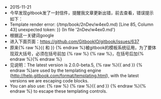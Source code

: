 - 2015-11-21
- 今早发现gitbook发了一封信件，提醒我文章更新出错，前去查看，错误提示如下：
- Template render error: (/tmp/book/2nDev/w4ex0.md) [Line 85, Column 43]
  unexpected token: }} (In file '2nDev/w4ex0.md')
- 根据这一关键词google
- 进入下面页面：https://github.com/GitbookIO/gitbook/issues/637
- 原来{% raw %}{{ 和 }} {% endraw %}被gitbook的模板系统征用，为了要体现双大括号，必须在括号前加 {% raw %} {% raw %}，在括号后加{% endraw %}{% endraw %}
- 见说明：The latest version is 2.0.0-beta.5, {% raw %}{{ and }} {% endraw %}are used by the templating engine (http://help.gitbook.com/format/templating.html), with the latest versions we are escaping code blocks.
- You can also use: {% raw %} {% raw %}{{ and }} {% endraw %}{% endraw %} to escape these templating controls.